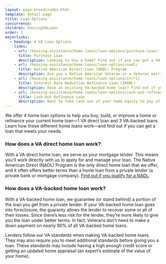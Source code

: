 ```yaml
---
layout: page-breadcrumbs.html
template: detail-page
title: Loan Options
concurrence: 
children: housingVALoans
order: 1
majorlinks:
  - heading: 4 VA Loan Options
    links:
    - url: /housing-assistance/home-loans/loan-options/purchase-loan/
      title: Purchase Loan
      description: Looking to buy a home? Find out if you can get a VA-backed purchase loan and get better terms than with a private-lender loan.
    - url: /housing-assistance/home-loans/loan-options/nadl/
      title: Native American Direct Loan (NADL) Program
      description: Are you a Native American Veteran or a Veteran married to a Native American? Find out if you can get our NADL to buy, build, or improve a home on Federal Trust Land.
    - url: /housing-assistance/home-loans/loan-options/irrrl/
      title: Interest Rate Reduction Refinance Loan (IRRRL)
      description: Have an existing VA-backed home loan? Find out if you can get a VA-backed IRRRL to help reduce your monthly payments or make them more stable.
    - url: /housing-assistance/home-loans/loan-options/cash-out-refinance/
      title: Cash-Out Refinance Loan
      description: Want to take cash out of your home equity to pay off debt, pay for school, or take care of other needs? Find out if you can get a VA-backed cash-out refinance loan.
---
```


<div class="va-introtext">

We offer 4 home loan options to help you buy, build, or improve a home or refinance your current home loan—1 VA direct loan and 3 VA-backed loans. Learn how these different home loans work—and find out if you can get a loan that meets your needs.

</div>

### How does a VA direct home loan work?

With a VA direct home loan, we serve as your mortgage lender. This means you'll work directly with us to apply for and manage your loan. The Native American Direct (NADL) Program is the only direct home loan that we offer, and it often offers better terms than a home loan from a private lender (a private bank or mortgage company). [Find out if you qualify for a NADL](/housing-assistance/home-loans/loan-options/nadl/). 

### How does a VA-backed home loan work?

With a VA-backed home loan, we guarantee (or stand behind) a portion of the loan you get from a private lender. If your VA-backed home loan goes into foreclosure, the guaranty allows the lender to recover some or all of their losses. Since there’s less risk for the lender, they’re more likely to give you the loan under better terms. In fact, Veterans don’t need to make a down payment on nearly 90% of all VA-backed home loans.

Lenders follow our VA standards when making VA-backed home loans. They may also require you to meet additional standards before giving you a loan. These standards may include having a high enough credit score or getting an updated home appraisal (an expert’s estimate of the value of your home).
